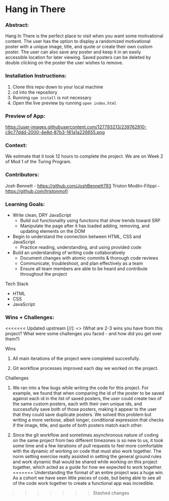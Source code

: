 # Hang in There  

### Abstract:


Hang In There is the perfect place to visit when you want some motivational content. 
The user has the option to display a randomized motivational poster with a unique image, title, and quote or create their own custom poster. The user can also save any poster and keep it in an easily accessible location for later viewing. Saved posters can be deleted by double clicking on the poster the user wishes to remove.

### Installation Instructions:


1. Clone this repo down to your local machine
2. cd into the repository
3. Running `npm install` is not necessary
4. Open the live preview by running `open index.html`

### Preview of App:
 
 https://user-images.githubusercontent.com/127793213/239762910-c9c77ddd-2000-4e8d-87b3-161a1a226655.png

### Context:


We estimate that it took 12 hours to complete the project. We are on Week 2 of Mod 1 of the Turing Program.

### Contributors:

  Josh Bennett - https://github.com/JoshBennett793
  Triston Modlin-Filippi - https://github.com/tristonmofi 

### Learning Goals:


- Write clean, DRY JavaScript
	- Build out functionality using functions that show trends toward SRP
	- Manipulate the page after it has loaded adding, removing, and updating elements on the DOM
- Begin to understand the connection between HTML, CSS and JavaScript
	- Practice reading, understanding, and using provided code
- Build an understanding of writing code collaboratively
	- Document changes with atomic commits & thorough code reviews
	- Communicate, troubleshoot, and plan effectively as a team
	- Ensure all team members are able to be heard and contribute throughout the project

Tech Stack

- HTML
- CSS
- JavaScript

### Wins + Challenges:
<<<<<<< Updated upstream
[//]: <> (What are 2-3 wins you have from this project? What were some challenges you faced - and how did you get over them?)

Wins

1. All main iterations of the project were completed succesfully.

2. Git workflow processes improved each day we worked on the project.

Challenges

1.	We ran into a few bugs while writing the code for this project. For example, we found that when comparing the id of the poster to be saved against each id in the list of saved posters, the user could create two of the same custom posters, each with their own unique ids, and successfully save both of those posters, making it appear to the user that they could save duplicate posters.
We solved this problem but writing a more verbose, albeit longer, conditional expression that checks if the image, title, and quote of both posters match each other. 

2. Since the git workflow and sometimes asynchronous nature of coding on the same project from two different timezones is so new to us, it took some time and a few iterations of pull requests to feel more comfortable with the dynamic of working on code that must also work together.
The norm setting exercise really assisted in setting the general ground rules and work dynamic that would be shared while working on this project together, which acted as a guide for how we expected to work together.
=======
Understanding the format of an entire project was a huge win. As a cohort we have seen little pieces of code, but being able to see all of the code work together to create a functional app was incredible.
>>>>>>> Stashed changes

